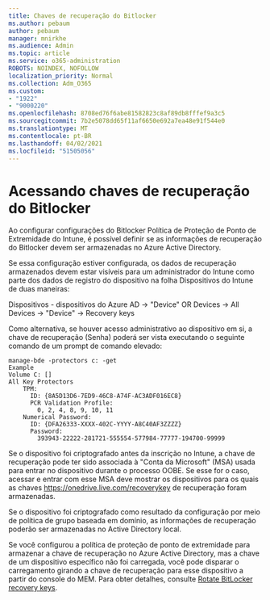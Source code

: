 ```yaml
---
title: Chaves de recuperação do Bitlocker
ms.author: pebaum
author: pebaum
manager: mnirkhe
ms.audience: Admin
ms.topic: article
ms.service: o365-administration
ROBOTS: NOINDEX, NOFOLLOW
localization_priority: Normal
ms.collection: Adm_O365
ms.custom:
- "1922"
- "9000220"
ms.openlocfilehash: 8708ed76f6abe81582823c8af89db8fffef9a3c5
ms.sourcegitcommit: 7b2e5078dd65f11af6650e692a7ea48e91f544e0
ms.translationtype: MT
ms.contentlocale: pt-BR
ms.lasthandoff: 04/02/2021
ms.locfileid: "51505056"
---
```

# <a name="accessing-bitlocker-recovery-keys"></a>Acessando chaves de recuperação do Bitlocker

Ao configurar configurações do Bitlocker Política de Proteção de Ponto de Extremidade do Intune, é possível definir se as informações de recuperação do Bitlocker devem ser armazenadas no Azure Active Directory.

Se essa configuração estiver configurada, os dados de recuperação armazenados devem estar visíveis para um administrador do Intune como parte dos dados de registro do dispositivo na folha Dispositivos do Intune de duas maneiras:

Dispositivos - dispositivos do Azure AD -> "Device" OR Devices -> All Devices -> "Device" -> Recovery keys

Como alternativa, se houver acesso administrativo ao dispositivo em si, a chave de recuperação (Senha) poderá ser vista executando o seguinte comando de um prompt de comando elevado:

```
manage-bde -protectors c: -get
Example
Volume C: []
All Key Protectors
    TPM:
      ID: {8A5D13D6-7ED9-46C8-A74F-AC3ADF016EC8}
      PCR Validation Profile:
        0, 2, 4, 8, 9, 10, 11
    Numerical Password:
      ID: {DFA26333-XXXX-402C-YYYY-A8C40AF3ZZZZ}
      Password:
        393943-22222-281721-555554-577984-77777-194700-99999
```
Se o dispositivo foi criptografado antes da inscrição no Intune, a chave de recuperação pode ter sido associada à "Conta da Microsoft" (MSA) usada para entrar no dispositivo durante o processo OOBE. Se esse for o caso, acessar e entrar com esse MSA deve mostrar os dispositivos para os quais as chaves  https://onedrive.live.com/recoverykey de recuperação foram armazenadas.
 
Se o dispositivo foi criptografado como resultado da configuração por meio de política de grupo baseada em domínio, as informações de recuperação poderão ser armazenadas no Active Directory local.

Se você configurou a política de proteção de ponto de extremidade para armazenar a chave de recuperação no Azure Active Directory, mas a chave de um dispositivo específico não foi carregada, você pode disparar o carregamento girando a chave de recuperação para esse dispositivo a partir do console do MEM. Para obter detalhes, consulte [Rotate BitLocker recovery keys](https://docs.microsoft.com/mem/intune/protect/encrypt-devices#view-details-for-recovery-keys).

